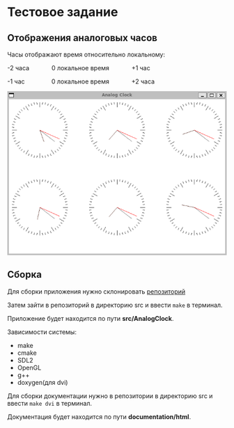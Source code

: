 # Тестовое задание
## Отображения аналоговых часов
Часы отображают время относительно локальному:

-2 часа⠀⠀⠀⠀⠀0 локальное время⠀⠀⠀⠀⠀+1 час

-1 час⠀⠀⠀⠀⠀⠀0 локальное время⠀⠀⠀⠀⠀+2 часа

![Интерфейс](images/interface.png)
## Сборка
Для сборки приложения нужно склонировать [репозиторий](https://github.com/tokimiki4ika/Analog-Clock.git)

Затем зайти в репозиторий в директорию src и ввести `make` в терминал.

Приложение будет находится по пути **src/AnalogClock**.

Зависимости системы:
- make
- cmake
- SDL2
- OpenGL
- g++
- doxygen(для dvi)

Для сборки документации нужно в репозитории в директорию src и ввести `make dvi` в терминал.

Документация будет находится по пути **documentation/html**.
